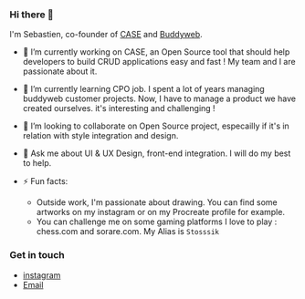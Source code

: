### Hi there 👋

I'm Sebastien, co-founder of [CASE](https://case.app) and [Buddyweb](https://buddyweb.fr). 

- 🔭 I’m currently working on CASE, an Open Source tool that should help developers to build CRUD applications easy and fast ! My team and I are passionate about it. 
- 🌱 I’m currently learning CPO job. I spent a lot of years managing buddyweb customer projects. Now, I have to manage a product we have created ourselves. it's interesting and challenging !
- 👯 I’m looking to collaborate on Open Source project, especailly if it's in relation with style integration and design.
- 💬 Ask me about UI & UX Design, front-end integration. I will do my best to help.

- ⚡ Fun facts: 
    - Outside work, I'm passionate about drawing. You can find some artworks on my instagram or on my Procreate profile for example. 
    - You can challenge me on some gaming platforms I love to play : chess.com and sorare.com. My Alias is `Stosssik`


### Get in touch
- [instagram](https://www.instagram.com/sebastien_conejo/)
- [Email](mailto:sebastien@buddyweb.fr)



